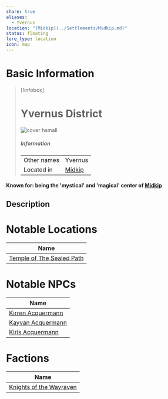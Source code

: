 ```yaml
---
share: true
aliases:
  - Yvernus
location: "[Midkip](../Settlements/Midkip.md)"
status: floating
lore_type: location
icon: map
---
```

# Basic Information
> [!infobox]
> # Yvernus District
> ![cover hsmall](insertimage.png)
> ##### Information
> |   |  |
> | ---- | ---- |
> | Other names | Yvernus|
> | Located in | [Midkip](../Settlements/Midkip.md)|
#### Known for: being the 'mystical' and 'magical' center of [Midkip](../Settlements/Midkip.md)
## Description
# Notable Locations
| Name                                                                            |
| ------------------------------------------------------------------------------- |
| [Temple of The Sealed Path](../Buildings/Temple%20of%20The%20Sealed%20Path.md) |

# Notable NPCs
| Name                                             |
| ------------------------------------------------ |
| [Kirren Acquermann](../../NPCs/Kirren%20Acquermann.md) |
| [Kayvan Acquermann](../../../Kayvan%20Acquermann.md) |
| [Kiris Acquermann](../../PCs/Kiris%20Acquermann.md)    |

# Factions
| Name                                                             |
| ---------------------------------------------------------------- |
| [Knights of the Wayraven](../../Factions/Knights%20of%20the%20Wayraven.md) |
